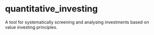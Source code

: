# quantitative_investing
A tool for systematically screening and analysing investments based on value investing principles.
